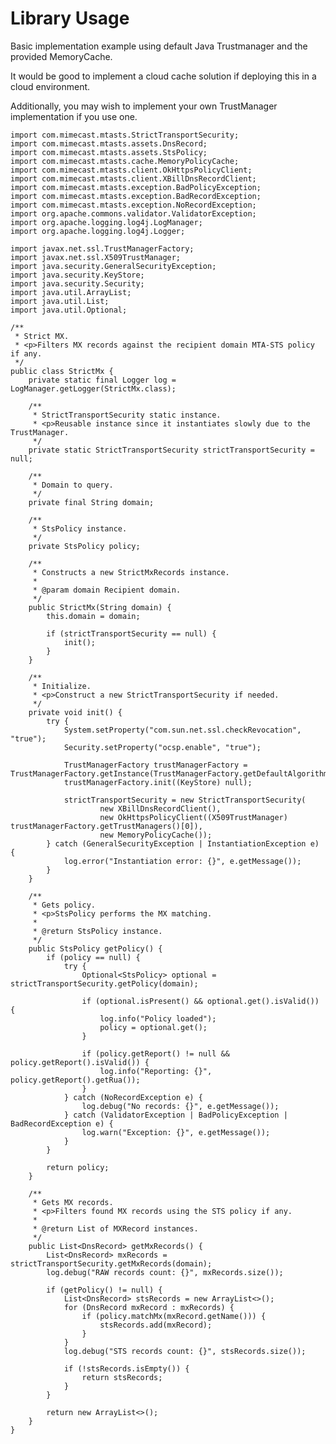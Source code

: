 Library Usage
=============

Basic implementation example using default Java Trustmanager and the provided MemoryCache.

It would be good to implement a cloud cache solution if deploying this in a cloud environment.

Additionally, you may wish to implement your own TrustManager implementation if you use one.


    import com.mimecast.mtasts.StrictTransportSecurity;
    import com.mimecast.mtasts.assets.DnsRecord;
    import com.mimecast.mtasts.assets.StsPolicy;
    import com.mimecast.mtasts.cache.MemoryPolicyCache;
    import com.mimecast.mtasts.client.OkHttpsPolicyClient;
    import com.mimecast.mtasts.client.XBillDnsRecordClient;
    import com.mimecast.mtasts.exception.BadPolicyException;
    import com.mimecast.mtasts.exception.BadRecordException;
    import com.mimecast.mtasts.exception.NoRecordException;
    import org.apache.commons.validator.ValidatorException;
    import org.apache.logging.log4j.LogManager;
    import org.apache.logging.log4j.Logger;
    
    import javax.net.ssl.TrustManagerFactory;
    import javax.net.ssl.X509TrustManager;
    import java.security.GeneralSecurityException;
    import java.security.KeyStore;
    import java.security.Security;
    import java.util.ArrayList;
    import java.util.List;
    import java.util.Optional;
    
    /**
     * Strict MX.
     * <p>Filters MX records against the recipient domain MTA-STS policy if any.
     */
    public class StrictMx {
        private static final Logger log = LogManager.getLogger(StrictMx.class);
    
        /**
         * StrictTransportSecurity static instance.
         * <p>Reusable instance since it instantiates slowly due to the TrustManager.
         */
        private static StrictTransportSecurity strictTransportSecurity = null;
    
        /**
         * Domain to query.
         */
        private final String domain;
    
        /**
         * StsPolicy instance.
         */
        private StsPolicy policy;
    
        /**
         * Constructs a new StrictMxRecords instance.
         *
         * @param domain Recipient domain.
         */
        public StrictMx(String domain) {
            this.domain = domain;
    
            if (strictTransportSecurity == null) {
                init();
            }
        }
    
        /**
         * Initialize.
         * <p>Construct a new StrictTransportSecurity if needed.
         */
        private void init() {
            try {
                System.setProperty("com.sun.net.ssl.checkRevocation", "true");
                Security.setProperty("ocsp.enable", "true");
    
                TrustManagerFactory trustManagerFactory = TrustManagerFactory.getInstance(TrustManagerFactory.getDefaultAlgorithm());
                trustManagerFactory.init((KeyStore) null);
    
                strictTransportSecurity = new StrictTransportSecurity(
                        new XBillDnsRecordClient(),
                        new OkHttpsPolicyClient((X509TrustManager) trustManagerFactory.getTrustManagers()[0]),
                        new MemoryPolicyCache());
            } catch (GeneralSecurityException | InstantiationException e) {
                log.error("Instantiation error: {}", e.getMessage());
            }
        }
    
        /**
         * Gets policy.
         * <p>StsPolicy performs the MX matching.
         *
         * @return StsPolicy instance.
         */
        public StsPolicy getPolicy() {
            if (policy == null) {
                try {
                    Optional<StsPolicy> optional = strictTransportSecurity.getPolicy(domain);
    
                    if (optional.isPresent() && optional.get().isValid()) {
                        log.info("Policy loaded");
                        policy = optional.get();
                    }
    
                    if (policy.getReport() != null && policy.getReport().isValid()) {
                        log.info("Reporting: {}", policy.getReport().getRua());
                    }
                } catch (NoRecordException e) {
                    log.debug("No records: {}", e.getMessage());
                } catch (ValidatorException | BadPolicyException | BadRecordException e) {
                    log.warn("Exception: {}", e.getMessage());
                }
            }
    
            return policy;
        }
    
        /**
         * Gets MX records.
         * <p>Filters found MX records using the STS policy if any.
         *
         * @return List of MXRecord instances.
         */
        public List<DnsRecord> getMxRecords() {
            List<DnsRecord> mxRecords = strictTransportSecurity.getMxRecords(domain);
            log.debug("RAW records count: {}", mxRecords.size());
    
            if (getPolicy() != null) {
                List<DnsRecord> stsRecords = new ArrayList<>();
                for (DnsRecord mxRecord : mxRecords) {
                    if (policy.matchMx(mxRecord.getName())) {
                        stsRecords.add(mxRecord);
                    }
                }
                log.debug("STS records count: {}", stsRecords.size());
    
                if (!stsRecords.isEmpty()) {
                    return stsRecords;
                }
            }
    
            return new ArrayList<>();
        }
    }
